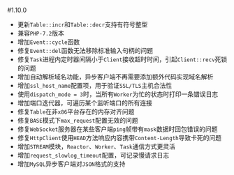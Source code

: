 #1.10.0

* 更新`Table::incr`和`Table::decr`支持有符号整型
* 兼容`PHP-7.2`版本
* 增加`Event::cycle`函数
* 修复`Event::del`函数无法移除标准输入句柄的问题
* 修复`Task`进程内定时器间隔小于`Client`接收超时时间，引起`Client::recv`死锁的问题
* 增加自动解析域名功能，异步客户端不再需要添加额外代码实现域名解析
* 增加`ssl_host_name`配置项，用于验证`SSL/TLS`主机合法性
* 使用`dispatch_mode = 3`时，当所有`Worker`为忙的状态时打印一条错误日志
* 增加端口迭代器，可遍历某个监听端口的所有连接
* 修复`Table`在非`x86`平台存在的内存对齐问题
* 修复`BASE`模式下`max_request`配置无效的问题
* 修复`WebSocket`服务器在某些客户端`ping`帧带有`mask`数据时回包错误的问题
* 修复`HttpClient`使用`HEAD`方法响应内容携带`Content-Length`导致卡死的问题
* 增加`STREAM`模块，`Reactor`、`Worker`、`Task`通信方式更灵活
* 增加`request_slowlog_timeout`配置，可记录慢请求日志
* 增加`MySQL`异步客户端对`JSON`格式的支持

